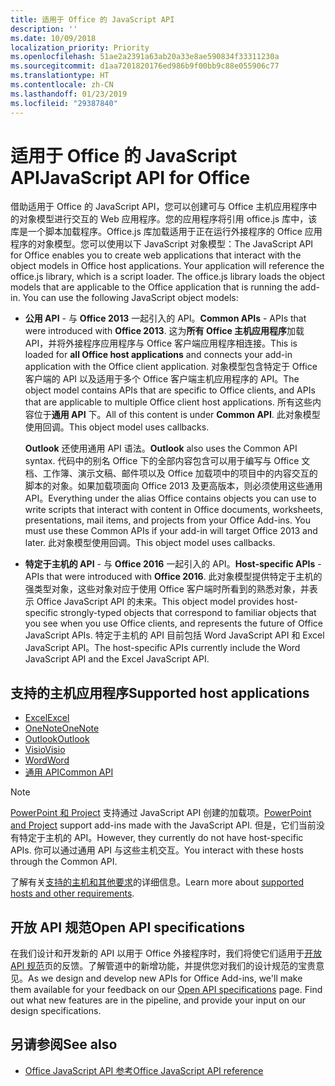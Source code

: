 ```yaml
---
title: 适用于 Office 的 JavaScript API
description: ''
ms.date: 10/09/2018
localization_priority: Priority
ms.openlocfilehash: 51ae2a2391a63ab20a33e8ae590834f33311230a
ms.sourcegitcommit: d1aa7201820176ed986b9f00bb9c88e055906c77
ms.translationtype: HT
ms.contentlocale: zh-CN
ms.lasthandoff: 01/23/2019
ms.locfileid: "29387840"
---
```

# <a name="javascript-api-for-office"></a><span data-ttu-id="c01fd-102">适用于 Office 的 JavaScript API</span><span class="sxs-lookup"><span data-stu-id="c01fd-102">JavaScript API for Office</span></span>

<span data-ttu-id="c01fd-p101">借助适用于 Office 的 JavaScript API，您可以创建可与 Office 主机应用程序中的对象模型进行交互的 Web 应用程序。您的应用程序将引用 office.js 库中，该库是一个脚本加载程序。Office.js 库加载适用于正在运行外接程序的 Office 应用程序的对象模型。您可以使用以下 JavaScript 对象模型：</span><span class="sxs-lookup"><span data-stu-id="c01fd-p101">The JavaScript API for Office enables you to create web applications that interact with the object models in Office host applications. Your application will reference the office.js library, which is a script loader. The office.js library loads the object models that are applicable to the Office application that is running the add-in. You can use the following JavaScript object models:</span></span>

- <span data-ttu-id="c01fd-107">**公用 API** - 与 **Office 2013** 一起引入的 API。</span><span class="sxs-lookup"><span data-stu-id="c01fd-107">**Common APIs** - APIs that were introduced with **Office 2013**.</span></span> <span data-ttu-id="c01fd-108">这为**所有 Office 主机应用程序**加载 API，并将外接程序应用程序与 Office 客户端应用程序相连接。</span><span class="sxs-lookup"><span data-stu-id="c01fd-108">This is loaded for **all Office host applications** and connects your add-in application with the Office client application.</span></span> <span data-ttu-id="c01fd-109">对象模型包含特定于 Office 客户端的 API 以及适用于多个 Office 客户端主机应用程序的 API。</span><span class="sxs-lookup"><span data-stu-id="c01fd-109">The object model contains APIs that are specific to Office clients, and APIs that are applicable to multiple Office client host applications.</span></span> <span data-ttu-id="c01fd-110">所有这些内容位于**通用 API** 下。</span><span class="sxs-lookup"><span data-stu-id="c01fd-110">All of this content is under **Common API**.</span></span> <span data-ttu-id="c01fd-111">此对象模型使用回调。</span><span class="sxs-lookup"><span data-stu-id="c01fd-111">This object model uses callbacks.</span></span> 

  <span data-ttu-id="c01fd-112">**Outlook** 还使用通用 API 语法。</span><span class="sxs-lookup"><span data-stu-id="c01fd-112">**Outlook** also uses the Common API syntax.</span></span> <span data-ttu-id="c01fd-113">代码中的别名 Office 下的全部内容包含可以用于编写与 Office 文档、工作簿、演示文稿、邮件项以及 Office 加载项中的项目中的内容交互的脚本的对象。如果加载项面向 Office 2013 及更高版本，则必须使用这些通用 API。</span><span class="sxs-lookup"><span data-stu-id="c01fd-113">Everything under the alias Office contains objects you can use to write scripts that interact with content in Office documents, worksheets, presentations, mail items, and projects from your Office Add-ins. You must use these Common APIs if your add-in will target Office 2013 and later.</span></span> <span data-ttu-id="c01fd-114">此对象模型使用回调。</span><span class="sxs-lookup"><span data-stu-id="c01fd-114">This object model uses callbacks.</span></span>

- <span data-ttu-id="c01fd-115">**特定于主机的 API** - 与 **Office 2016** 一起引入的 API。</span><span class="sxs-lookup"><span data-stu-id="c01fd-115">**Host-specific APIs** - APIs that were introduced with **Office 2016**.</span></span> <span data-ttu-id="c01fd-116">此对象模型提供特定于主机的强类型对象，这些对象对应于使用 Office 客户端时所看到的熟悉对象，并表示 Office JavaScript API 的未来。</span><span class="sxs-lookup"><span data-stu-id="c01fd-116">This object model provides host-specific strongly-typed objects that correspond to familiar objects that you see when you use Office clients, and represents the future of Office JavaScript APIs.</span></span> <span data-ttu-id="c01fd-117">特定于主机的 API 目前包括 Word JavaScript API 和 Excel JavaScript API。</span><span class="sxs-lookup"><span data-stu-id="c01fd-117">The host-specific APIs currently include the Word JavaScript API and the Excel JavaScript API.</span></span>

## <a name="supported-host-applications"></a><span data-ttu-id="c01fd-118">支持的主机应用程序</span><span class="sxs-lookup"><span data-stu-id="c01fd-118">Supported host applications</span></span>

- [<span data-ttu-id="c01fd-119">Excel</span><span class="sxs-lookup"><span data-stu-id="c01fd-119">Excel</span></span>](overview/excel-add-ins-reference-overview.md)
- [<span data-ttu-id="c01fd-120">OneNote</span><span class="sxs-lookup"><span data-stu-id="c01fd-120">OneNote</span></span>](overview/onenote-add-ins-javascript-reference.md)
- [<span data-ttu-id="c01fd-121">Outlook</span><span class="sxs-lookup"><span data-stu-id="c01fd-121">Outlook</span></span>](requirement-sets/outlook-api-requirement-sets.md)
- [<span data-ttu-id="c01fd-122">Visio</span><span class="sxs-lookup"><span data-stu-id="c01fd-122">Visio</span></span>](overview/visio-javascript-reference-overview.md)
- [<span data-ttu-id="c01fd-123">Word</span><span class="sxs-lookup"><span data-stu-id="c01fd-123">Word</span></span>](overview/word-add-ins-reference-overview.md)
- [<span data-ttu-id="c01fd-124">通用 API</span><span class="sxs-lookup"><span data-stu-id="c01fd-124">Common API</span></span>](requirement-sets/office-add-in-requirement-sets.md)

> [!NOTE] 
> <span data-ttu-id="c01fd-125">[PowerPoint 和 Project](requirement-sets/powerpoint-and-project-note.md) 支持通过 JavaScript API 创建的加载项。</span><span class="sxs-lookup"><span data-stu-id="c01fd-125">[PowerPoint and Project](requirement-sets/powerpoint-and-project-note.md) support add-ins made with the JavaScript API.</span></span> <span data-ttu-id="c01fd-126">但是，它们当前没有特定于主机的 API。</span><span class="sxs-lookup"><span data-stu-id="c01fd-126">However, they currently do not have host-specific APIs.</span></span> <span data-ttu-id="c01fd-127">你可以通过通用 API 与这些主机交互。</span><span class="sxs-lookup"><span data-stu-id="c01fd-127">You interact with these hosts through the Common API.</span></span>

<span data-ttu-id="c01fd-128">了解有关[支持的主机和其他要求](../concepts/requirements-for-running-office-add-ins.md)的详细信息。</span><span class="sxs-lookup"><span data-stu-id="c01fd-128">Learn more about [supported hosts and other requirements](../concepts/requirements-for-running-office-add-ins.md).</span></span>

## <a name="open-api-specifications"></a><span data-ttu-id="c01fd-129">开放 API 规范</span><span class="sxs-lookup"><span data-stu-id="c01fd-129">Open API specifications</span></span>

<span data-ttu-id="c01fd-p106">在我们设计和开发新的 API 以用于 Office 外接程序时，我们将使它们适用于[开放 API 规范](openspec.md)页的反馈。了解管道中的新增功能，并提供您对我们的设计规范的宝贵意见。</span><span class="sxs-lookup"><span data-stu-id="c01fd-p106">As we design and develop new APIs for Office Add-ins, we'll make them available for your feedback on our [Open API specifications](openspec.md) page. Find out what new features are in the pipeline, and provide your input on our design specifications.</span></span>

## <a name="see-also"></a><span data-ttu-id="c01fd-132">另请参阅</span><span class="sxs-lookup"><span data-stu-id="c01fd-132">See also</span></span>

- [<span data-ttu-id="c01fd-133">Office JavaScript API 参考</span><span class="sxs-lookup"><span data-stu-id="c01fd-133">Office JavaScript API reference</span></span>](https://docs.microsoft.com/javascript/api/overview/office)
